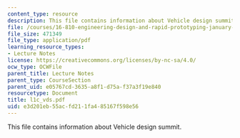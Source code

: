 ```yaml
---
content_type: resource
description: This file contains information about Vehicle design summit.
file: /courses/16-810-engineering-design-and-rapid-prototyping-january-iap-2007/e3d201eb55acfd211fa485167f598e56_l1c_vds.pdf
file_size: 471349
file_type: application/pdf
learning_resource_types:
- Lecture Notes
license: https://creativecommons.org/licenses/by-nc-sa/4.0/
ocw_type: OCWFile
parent_title: Lecture Notes
parent_type: CourseSection
parent_uid: e05767cd-3635-a8f1-d75a-f37a3f19e840
resourcetype: Document
title: l1c_vds.pdf
uid: e3d201eb-55ac-fd21-1fa4-85167f598e56
---
```

This file contains information about Vehicle design summit.